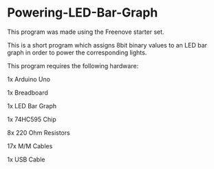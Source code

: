 # Powering-LED-Bar-Graph

This program was made using the Freenove starter set.

This is a short program which assigns 8bit binary values to an LED bar graph in order to power the corresponding lights.

This program requires the following hardware:

  1x Arduino Uno

  1x Breadboard

  1x LED Bar Graph

  1x 74HC595 Chip

  8x 220 Ohm Resistors

  17x M/M Cables

  1x USB Cable

